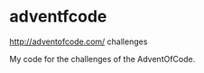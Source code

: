 # adventfcode
http://adventofcode.com/ challenges

My code for the challenges of the AdventOfCode. 
